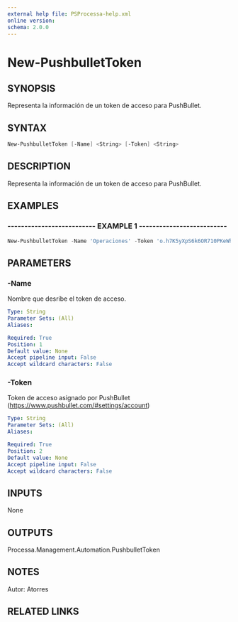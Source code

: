 ```yaml
---
external help file: PSProcessa-help.xml
online version: 
schema: 2.0.0
---
```


# New-PushbulletToken

## SYNOPSIS
Representa la información de un token de acceso para PushBullet.

## SYNTAX

```powershell
New-PushbulletToken [-Name] <String> [-Token] <String>
```

## DESCRIPTION
Representa la información de un token de acceso para PushBullet.

## EXAMPLES

### -------------------------- EXAMPLE 1 --------------------------
```powershell
New-PushbulletToken -Name 'Operaciones' -Token 'o.h7K5yXpS6k6OR710PKeWhXGGj4T15LGe'
```

## PARAMETERS

### -Name
Nombre que desribe el token de acceso.

```yaml
Type: String
Parameter Sets: (All)
Aliases: 

Required: True
Position: 1
Default value: None
Accept pipeline input: False
Accept wildcard characters: False
```

### -Token
Token de acceso asignado por PushBullet (https://www.pushbullet.com/#settings/account)

```yaml
Type: String
Parameter Sets: (All)
Aliases: 

Required: True
Position: 2
Default value: None
Accept pipeline input: False
Accept wildcard characters: False
```

## INPUTS
None

## OUTPUTS

Processa.Management.Automation.PushbulletToken

## NOTES
Autor: Atorres

## RELATED LINKS

